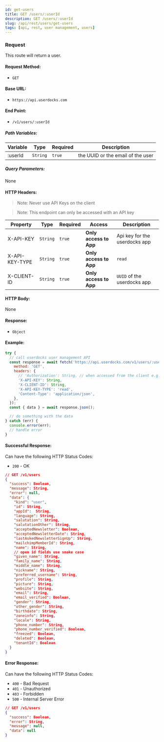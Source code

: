```yaml
---
id: get-users
title: GET /users/:userId
description: GET /users/:userId
slug: /api/rest/users/get-users
tags: [api, rest, user management, users]
---
```


### Request

This route will return a user.

#### Request Method:

- `GET`

#### Base URL:

- `https://api.userdocks.com`

#### End Point:

- `/v1/users/:userId`

##### Path Variables:

| Variable | Type | Required | Description |
|---|---|---|---|
| :userId | `String` | `true` | the UUID or the email of the user

##### Query Parameters:

None

#### HTTP Headers:

> Note: Never use API Keys on the client

> Note: This endpoint can only be accessed with an API key

| Property       | Type        | Required  | Access                 | Description                   |
| -------------- | ----------- | --------- | ---------------------- | ----------------------------- |
| X-API-KEY      | `String` | `true` | **Only access to App** | Api key for the userdocks app |
| X-API-KEY-TYPE | `String` | `true` | **Only access to App** | `read`                   |
| X-CLIENT-ID    | `String` | `true` | **Only access to App** | `UUID` of the userdocks app   |

#### HTTP Body:

None

#### Response:

- `Object`

#### Example:

```js
try {
  // call userdocks user management API
  const response = await fetch('https://api.userdocks.com/v1/users/:userId', {
    method: 'GET',
    headers: {
      // 'Authorization': String, // when accessed from the client e.g. `Bearer ${accessToken}`
      'X-API-KEY': String,
      'X-CLIENT-ID': String,
      'X-API-KEY-TYPE': 'read',
      'Content-Type': 'application/json',
    },
  });
  const { data } = await response.json();

  // do something with the data
} catch (err) {
  console.error(err);
  // handle error
}
```

#### Successful Response:

Can have the following HTTP Status Codes:

- `200` - OK

```json
// GET /v1/users
{
  "success": Boolean,
  "message": String,
  "error": null,
  "data": {
    "kind": "user",
    "id": String,
    "appId":  String,
    "language": String,
    "salutation": String,
    "salutationOther": String,
    "acceptedNewsletter": Boolean,
    "acceptedNewsletterDate": String,
    "lastAskedNewsletterSignUp": String,
    "mailchimpMemberId": String,
    "name": String,
    // open id fields use snake case
    "given_name": String,
    "family_name": String,
    "middle_name": String,
    "nickname": String,
    "preferred_username": String,
    "profile": String,
    "picture": String,
    "website": String,
    "email": String,
    "email_verified": Boolean,
    "gender": String,
    "other_gender": String,
    "birthdate": String,
    "zoneinfo": String,
    "locale": String,
    "phone_number": String,
    "phone_number_verified": Boolean,
    "freezed": Boolean,
    "deleted": Boolean,
    "tenantId": Boolean
  }
}
```

#### Error Response:

Can have the following HTTP Status Codes:

- `400` - Bad Request
- `401` - Unauthorized
- `403` - Forbidden
- `500` - Internal Server Error

```json
// GET /v1/users
{
  "success": Boolean,
  "error": String,
  "message": null,
  "data": null
}
```
